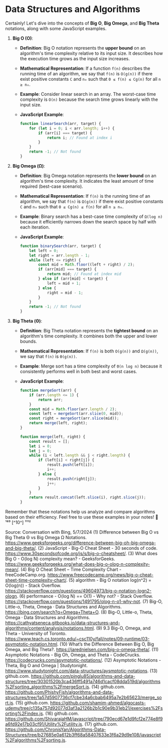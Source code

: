 # Data Structures and Algorithms

Certainly! Let's dive into the concepts of **Big O**, **Big Omega**, and **Big Theta** notations, along with some JavaScript examples.

1. **Big O (O)**:
   - **Definition**: Big O notation represents the **upper bound** on an algorithm's time complexity relative to its input size. It describes how the execution time grows as the input size increases.
   - **Mathematical Representation**: If a function `f(n)` describes the running time of an algorithm, we say that `f(n)` is `O(g(n))` if there exist positive constants `C` and `n₀` such that `0 ≤ f(n) ≤ Cg(n)` for all `n ≥ n₀`.
   - **Example**: Consider linear search in an array. The worst-case time complexity is `O(n)` because the search time grows linearly with the input size.
   - **JavaScript Example**:

     ```javascript
     function linearSearch(arr, target) {
         for (let i = 0; i < arr.length; i++) {
             if (arr[i] === target) {
                 return i; // Found at index i
             }
         }
         return -1; // Not found
     }
     ```

2. **Big Omega (Ω)**:
   - **Definition**: Big Omega notation represents the **lower bound** on an algorithm's time complexity. It indicates the least amount of time required (best-case scenario).
   - **Mathematical Representation**: If `f(n)` is the running time of an algorithm, we say that `f(n)` is `Ω(g(n))` if there exist positive constants `C` and `n₀` such that `0 ≤ Cg(n) ≤ f(n)` for all `n ≥ n₀`.
   - **Example**: Binary search has a best-case time complexity of `Ω(log n)` because it efficiently narrows down the search space by half with each iteration.
   - **JavaScript Example**:

     ```javascript
     function binarySearch(arr, target) {
         let left = 0;
         let right = arr.length - 1;
         while (left <= right) {
             const mid = Math.floor((left + right) / 2);
             if (arr[mid] === target) {
                 return mid; // Found at index mid
             } else if (arr[mid] < target) {
                 left = mid + 1;
             } else {
                 right = mid - 1;
             }
         }
         return -1; // Not found
     }
     ```

3. **Big Theta (Θ)**:
   - **Definition**: Big Theta notation represents the **tightest bound** on an algorithm's time complexity. It combines both the upper and lower bounds.
   - **Mathematical Representation**: If `f(n)` is both `O(g(n))` and `Ω(g(n))`, we say that `f(n)` is `Θ(g(n))`.
   - **Example**: Merge sort has a time complexity of `Θ(n log n)` because it consistently performs well in both best and worst cases.
   - **JavaScript Example**:

     ```javascript
     function mergeSort(arr) {
         if (arr.length <= 1) {
             return arr;
         }
         const mid = Math.floor(arr.length / 2);
         const left = mergeSort(arr.slice(0, mid));
         const right = mergeSort(arr.slice(mid));
         return merge(left, right);
     }

     function merge(left, right) {
         const result = [];
         let i = 0;
         let j = 0;
         while (i < left.length && j < right.length) {
             if (left[i] < right[j]) {
                 result.push(left[i]);
                 i++;
             } else {
                 result.push(right[j]);
                 j++;
             }
         }
         return result.concat(left.slice(i), right.slice(j));
     }
     ```

Remember that these notations help us analyze and compare algorithms based on their efficiency. Feel free to use these examples in your notes! 🚀¹⁸⁹ [^10^] ¹¹¹²

Source: Conversation with Bing, 5/7/2024
(1) Difference between Big O vs Big Theta Θ vs Big Omega Ω Notations. <https://www.geeksforgeeks.org/difference-between-big-oh-big-omega-and-big-theta/>.
(2) JavaScript - Big-O Cheat Sheet - 30 seconds of code. <https://www.30secondsofcode.org/js/s/big-o-cheatsheet/>.
(3) What does Big O - O(log N) complexity mean? - GeeksforGeeks. <https://www.geeksforgeeks.org/what-does-big-o-olog-n-complexity-mean/>.
(4) Big O Cheat Sheet – Time Complexity Chart - freeCodeCamp.org. <https://www.freecodecamp.org/news/big-o-cheat-sheet-time-complexity-chart/>.
(5) algorithm - Big O notation log(n^2) = O(log(n)) - Stack Overflow. <https://stackoverflow.com/questions/49604973/big-o-notation-logn2-ologn>.
(6) performance - O(log N) == O(1) - Why not? - Stack Overflow. <https://stackoverflow.com/questions/1491795/olog-n-o1-why-not>.
(7) Big-O, Little-o, Theta, Omega · Data Structures and Algorithms. <https://bing.com/search?q=Omega+Theta+O>.
(8) Big-O, Little-o, Theta, Omega · Data Structures and Algorithms. <https://cathyatseneca.gitbooks.io/data-structures-and-algorithms/content/analysis/notations.html>.
(9) 9.3 Big-O, Omega, and Theta - University of Toronto. <https://www.teach.cs.toronto.edu/~csc110y/fall/notes/09-runtime/03-asymptotic-notation.html>.
(10) What’s the Difference Between Big O, Big Omega, and Big Theta?. <https://jarednielsen.com/big-o-omega-theta/>.
(11) Asymptotic Notations - Big Oh, Omega, and Theta - CodeCrucks. <https://codecrucks.com/asymptotic-notations/>.
(12) Asymptotic Notations - Theta, Big O and Omega | Studytonight. <https://www.studytonight.com/data-structures/aysmptotic-notations>.
(13) github.com. <https://github.com/pinglu85/algorithms-and-data-structures/tree/30301520b3ca436ff5491a746d1cacf08dda519d/algorithms%2Fsorting_algorithms%2FmergeSort.js>.
(14) github.com. <https://github.com/PhishyFish/algorithms-and-data-structures/tree/1a57d5907736cf7cbe34a6cbab6495a7e2b65623/merge_sort.js>.
(15) github.com. <https://github.com/shamim-ahmed/algocasts-udemy/tree/c135a757d92077d3af3a2126b2b1c90e9b31eb21/exercises%2Fsorting%2Findex.js>.
(16) github.com. <https://github.com/ShivarajaHM/javascript/tree/790ecd67e1d9fcf2e774e8f9a6fd92e17b03cf91/Utility%2Futility.js>.
(17) github.com. <https://github.com/ChronisYan/Algorithms-Data-Structures/tree/b27685e0a612b3ff68a58407633e3f6a29d9e108/javascript%2Falgorithms%2Fsorting.js>.
